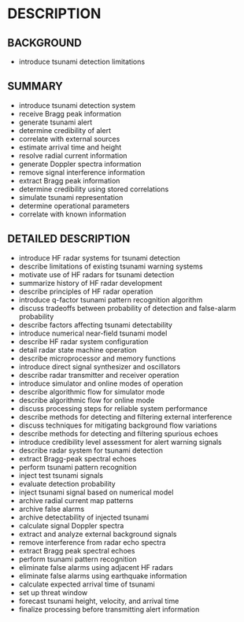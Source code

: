 # DESCRIPTION

## BACKGROUND

- introduce tsunami detection limitations

## SUMMARY

- introduce tsunami detection system
- receive Bragg peak information
- generate tsunami alert
- determine credibility of alert
- correlate with external sources
- estimate arrival time and height
- resolve radial current information
- generate Doppler spectra information
- remove signal interference information
- extract Bragg peak information
- determine credibility using stored correlations
- simulate tsunami representation
- determine operational parameters
- correlate with known information

## DETAILED DESCRIPTION

- introduce HF radar systems for tsunami detection
- describe limitations of existing tsunami warning systems
- motivate use of HF radars for tsunami detection
- summarize history of HF radar development
- describe principles of HF radar operation
- introduce q-factor tsunami pattern recognition algorithm
- discuss tradeoffs between probability of detection and false-alarm probability
- describe factors affecting tsunami detectability
- introduce numerical near-field tsunami model
- describe HF radar system configuration
- detail radar state machine operation
- describe microprocessor and memory functions
- introduce direct signal synthesizer and oscillators
- describe radar transmitter and receiver operation
- introduce simulator and online modes of operation
- describe algorithmic flow for simulator mode
- describe algorithmic flow for online mode
- discuss processing steps for reliable system performance
- describe methods for detecting and filtering external interference
- discuss techniques for mitigating background flow variations
- describe methods for detecting and filtering spurious echoes
- introduce credibility level assessment for alert warning signals
- describe radar system for tsunami detection
- extract Bragg-peak spectral echoes
- perform tsunami pattern recognition
- inject test tsunami signals
- evaluate detection probability
- inject tsunami signal based on numerical model
- archive radial current map patterns
- archive false alarms
- archive detectability of injected tsunami
- calculate signal Doppler spectra
- extract and analyze external background signals
- remove interference from radar echo spectra
- extract Bragg peak spectral echoes
- perform tsunami pattern recognition
- eliminate false alarms using adjacent HF radars
- eliminate false alarms using earthquake information
- calculate expected arrival time of tsunami
- set up threat window
- forecast tsunami height, velocity, and arrival time
- finalize processing before transmitting alert information

